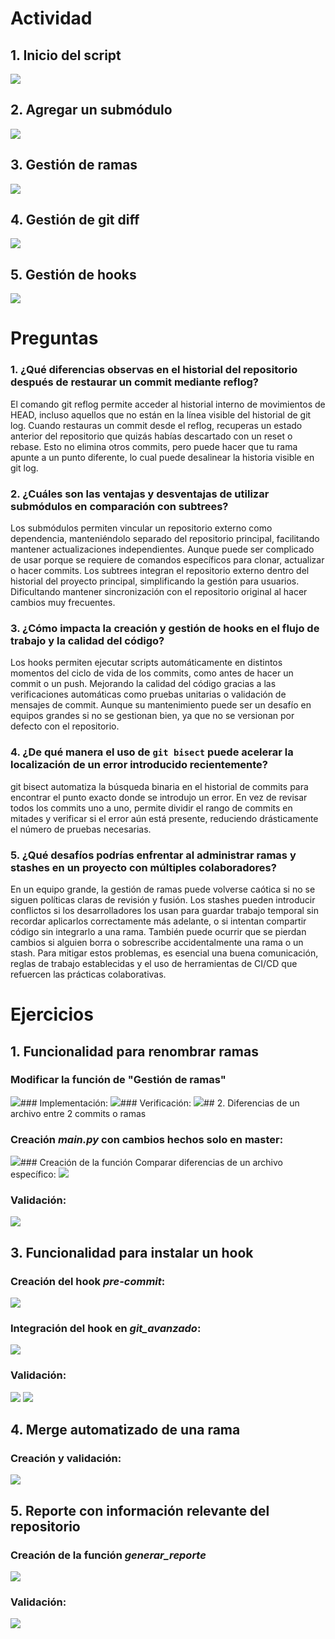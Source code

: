# Actividad
## 1. Inicio del script
![](img1.png)
## 2. Agregar un submódulo
![](img2.png)
## 3. Gestión de ramas
![](img3.png)
## 4. Gestión de git diff
![](img4.png)
## 5. Gestión de hooks
![](img5.png)
# Preguntas

### 1. ¿Qué diferencias observas en el historial del repositorio después de restaurar un commit mediante reflog?
El comando git reflog permite acceder al historial interno de movimientos de HEAD, incluso aquellos que no están en la línea visible del historial de git log. Cuando restauras un commit desde el reflog, recuperas un estado anterior del repositorio que quizás habías descartado con un reset o rebase. 
Esto no elimina otros commits, pero puede hacer que tu rama apunte a un punto diferente, lo cual puede desalinear la historia visible en git log.
### 2. ¿Cuáles son las ventajas y desventajas de utilizar submódulos en comparación con subtrees?
Los submódulos permiten vincular un repositorio externo como dependencia, manteniéndolo separado del repositorio principal, facilitando mantener actualizaciones independientes. Aunque puede ser complicado de usar porque se requiere de comandos específicos para clonar, actualizar o hacer commits. Los subtrees integran el repositorio externo dentro del historial del proyecto principal, simplificando la gestión para usuarios. Dificultando mantener sincronización con el repositorio original al hacer cambios muy frecuentes.
### 3. ¿Cómo impacta la creación y gestión de hooks en el flujo de trabajo y la calidad del código?
Los hooks permiten ejecutar scripts automáticamente en distintos momentos del ciclo de vida de los commits, como antes de hacer un commit o un push. Mejorando  la calidad del código gracias a las verificaciones automáticas como pruebas unitarias o validación de mensajes de commit. Aunque su mantenimiento puede ser un desafío en equipos grandes si no se gestionan bien, ya que no se versionan por defecto con el repositorio.
### 4. ¿De qué manera el uso de `git bisect` puede acelerar la localización de un error introducido recientemente?
git bisect automatiza la búsqueda binaria en el historial de commits para encontrar el punto exacto donde se introdujo un error. En vez de revisar todos los commits uno a uno, permite dividir el rango de commits en mitades y verificar si el error aún está presente, reduciendo drásticamente el número de pruebas necesarias. 
### 5. ¿Qué desafíos podrías enfrentar al administrar ramas y stashes en un proyecto con múltiples colaboradores?
En un equipo grande, la gestión de ramas puede volverse caótica si no se siguen políticas claras de revisión y fusión. Los stashes pueden introducir conflictos si los desarrolladores los usan para guardar trabajo temporal sin recordar aplicarlos correctamente más adelante, o si intentan compartir código sin integrarlo a una rama. También puede ocurrir que se pierdan cambios si alguien borra o sobrescribe accidentalmente una rama o un stash. Para mitigar estos problemas, es esencial una buena comunicación, reglas de trabajo establecidas y el uso de herramientas de CI/CD que refuercen las prácticas colaborativas.
# Ejercicios

## 1. Funcionalidad para renombrar ramas
### Modificar la función de "Gestión de ramas"
![](img6.png
)### Implementación:
![](img7.png
)### Verificación:
![](img8.png
)## 2. Diferencias de un archivo entre 2 commits o ramas
### Creación *main.py* con cambios hechos solo en master:
![](img9.png
)### Creación de la función Comparar diferencias de un archivo específico:
![](img10.png)
### Validación:
![](img11.png)
## 3. Funcionalidad para instalar un hook
### Creación del hook *pre-commit*:
![](img12.png)
### Integración del hook en *git_avanzado*:
![](img13.png)
### Validación:
![](img14.png)
![](img15.png)
## 4.  Merge automatizado de una rama
### Creación y validación:
![](img16.png)
## 5. Reporte con información relevante del repositorio
### Creación de la función *generar_reporte*
![](img17.png)
### Validación:
![](img18.png)